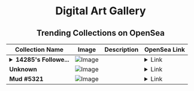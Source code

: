 <div align="center">

# Digital Art Gallery

## Trending Collections on OpenSea

| Collection Name                       | Image                                                                                     | Description                       | OpenSea Link                                                                                          |
|---------------------------------------|-------------------------------------------------------------------------------------------|-----------------------------------|--------------------------------------------------------------------------------------------------------|
| **<details><summary>14285's Followe...</summary>14285's Follower</details>** | ![Image](https://i.seadn.io/s/raw/files/19f9f090920392cc3650cbdf4361755b.png?w=500&auto=format?w=200&auto=format) |  | <details><summary>Link</summary>[14285's Follower](https://opensea.io/collection/14285-s-follower)</details> |
| **Unknown** | ![Image](https://i.seadn.io/s/raw/files/51c472cc5320e05f206f42cabacd88ad.jpg?w=500&auto=format?w=200&auto=format) |  | <details><summary>Link</summary>[Unknown](https://opensea.io/collection/unknown-171077)</details> |
| **Mud #5321** | ![Image](https://i.seadn.io/s/raw/files/7065ef08ca98a9da0f04612c0091d2fc.jpg?w=500&auto=format?w=200&auto=format) |  | <details><summary>Link</summary>[Mud #5321](https://opensea.io/collection/mud-5321)</details> |

</div>